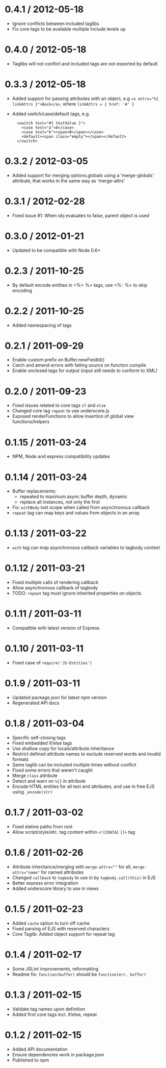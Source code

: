 0.4.1 / 2012-05-18
==================

  * Ignore conflicts between included taglibs
  * Fix core tags to be available multiple include levels up
  
0.4.0 / 2012-05-18
==================

  * Taglibs will not conflict and included tags are not exported by default

0.3.3 / 2012-05-18
==================

  * Added support for passing attributes with an object, 
    e.g `<a attrs="%{ linkAttrs }">Back</a>`, where `linkAttrs = { href: '#' }`
  * Added switch/case/default tags, e.g.
    
    ```
      <switch test="#{ testValue }">
        <case test="a">A</case>
        <case test="b"><span>B</span></case>
        <default><span class="empty"></span></default>
      </switch>
    ```
    
0.3.2 / 2012-03-05
==================

  * Added support for merging options.globals using a 'merge-globals'
    attribute, that works in the same way as 'merge-attrs'

0.3.1 / 2012-02-28
==================

  * Fixed issue #1: When obj evaluates to false, parent object is used
  
0.3.0 / 2012-01-21
==================

  * Updated to be compatible with Node 0.6+

0.2.3 / 2011-10-25
==================

  * By default encode entities in <%= %> tags, use <%- %> to skip encoding

0.2.2 / 2011-10-25
==================

  * Added namespacing of tags

0.2.1 / 2011-09-29
==================

  * Enable custom prefix on Buffer.newFieldId()
  * Catch and amend errors with failing source on function compile
  * Enable unclosed tags for output (input still needs to conform to XML)

0.2.0 / 2011-09-23
==================

  * Fixed issues related to core tags `if` and `else`
  * Changed core tag `repeat` to use underscore.js
  * Exposed renderFunctions to allow insertion of global view functions/helpers
  
0.1.15 / 2011-03-24
===================

  * NPM, Node and express compatibility updates

0.1.14 / 2011-03-24
===================
 
  * Buffer replacements:
    - repeated to maximum async buffer depth, dynamic
    - replace all instances, not only the first  
  * Fix: `withBody` lost scope when called from asynchronous callback
  * `repeat` tag can map keys and values from objects in an array
  
0.1.13 / 2011-03-22
===================

  * `with` tag can map asynchronous callback variables to tagbody context
  
0.1.12 / 2011-03-21
===================

  * Fixed multiple calls of rendering callback
  * Allow asynchronous callback of tagbody
  * TODO: `repeat` tag must ignore inherited properties on objects
  
0.1.11 / 2011-03-11
===================

  * Compatible with latest version of Express
  
0.1.10 / 2011-03-11
===================

  * Fixed case of `require('JS-Entities')`
  
0.1.9 / 2011-03-11 
==================

  * Updated package.json for latest npm version
  * Regenerated API docs

0.1.8 / 2011-03-04 
==================

  * Specific self-closing tags
  * Fixed embedded if/else tags
  * Use shallow copy for locals/attribute inheritance
  * Restrict defined attribute names to exclude reserved words and invalid formats
  * Same taglib can be included multiple times without conflict
  * Fixed some errors that weren't caught
  * Merge `class` attribute
  * Detect and warn on `%{}` in attribute
  * Encode HTML entities for all text and attributes, and use in free EJS using `_encode(str)`
  
0.1.7 / 2011-03-02 
==================

  * Fixed elative paths from root
  * Allow script/style/etc. tag content within `<![CDATA[` `]]>` tag
  
0.1.6 / 2011-02-26 
==================

  * Attribute inheritance/merging with `merge-attrs=""` for all, `merge-attrs="name"` for named attributes
  * Changed `callback` to `tagbody` to use in by `tagbody.call(this)` in EJS
  * Better express error integration
  * Added underscore library to use in views
  
0.1.5 / 2011-02-23 
==================

  * Added `cache` option to turn off cache
  * Fixed parsing of EJS with reserved characters
  * Core Taglib: Added object support for repeat tag
  
0.1.4 / 2011-02-17 
==================

  * Some JSLint improvements, reformatting
  * Readme fix: `function(buffer)` should be `function(err, buffer)`
  
0.1.3 / 2011-02-15 
==================

  * Validate tag names upon definition
  * Added first core tags incl. if/else, repeat
  
0.1.2 / 2011-02-15 
==================

  * Added API documentation
  * Ensure dependencies work in package.json
  * Published to npm